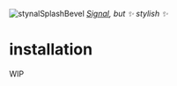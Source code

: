 ![stynalSplashBevel](https://github.com/Gapva/Stynal/assets/90116898/71cb1e33-c1a1-42de-872e-a3fe44874cb4)
*[Signal](https://signal.org/), but ✨ stylish ✨*

# installation
WIP
